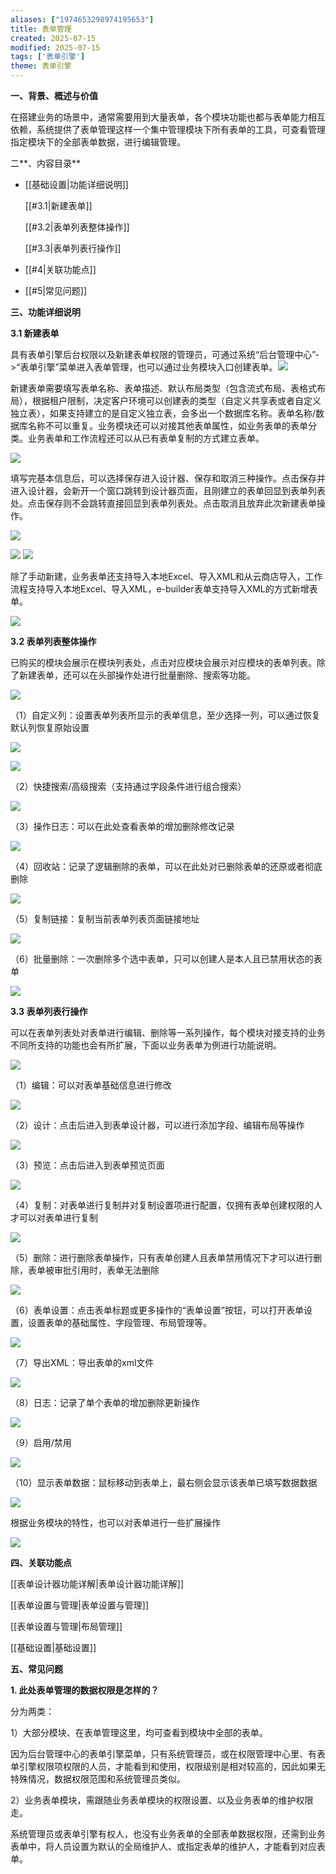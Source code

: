 ```yaml
---
aliases: ["1974653298974195653"]
title: 表单管理
created: 2025-07-15
modified: 2025-07-15
tags: ['表单引擎']
theme: 表单引擎
---
```


**一、背景、概述与价值**

在搭建业务的场景中，通常需要用到大量表单，各个模块功能也都与表单能力相互依赖，系统提供了表单管理这样一个集中管理模块下所有表单的工具，可查看管理指定模块下的全部表单数据，进行编辑管理。

二**、内容目录**

- [[基础设置|功能详细说明]]

  [[#3.1|新建表单]]

  [[#3.2|表单列表整体操作]]

  [[#3.3|表单列表行操作]]

- [[#4|关联功能点]]
- [[#5|常见问题]]

**三、功能详细说明**

**3.1 新建表单**

具有表单引擎后台权限以及新建表单权限的管理员，可通过系统“后台管理中心”->“表单引擎”菜单进入表单管理，也可以通过业务模块入口创建表单。![](415e91189f0201c7f6deab48789c8f4f.jpg)

新建表单需要填写表单名称、表单描述、默认布局类型（包含流式布局、表格式布局），根据租户限制，决定客户环境可以创建表的类型（自定义共享表或者自定义独立表），如果支持建立的是自定义独立表，会多出一个数据库名称。表单名称/数据库名称不可以重复。业务模块还可以对接其他表单属性，如业务表单的表单分类。业务表单和工作流程还可以从已有表单复制的方式建立表单。

![](38c79a3e6bc088cc2ebe8296353cd859.jpg)

填写完基本信息后，可以选择保存进入设计器、保存和取消三种操作。点击保存并进入设计器，会新开一个窗口跳转到设计器页面，且刚建立的表单回显到表单列表处。点击保存则不会跳转直接回显到表单列表处。点击取消且放弃此次新建表单操作。

![](86e81c2fef717c79e8f3c65aaec800dd.jpg)

![](e643282ba7d515508537e42813018333.jpg) ![](7850e7155f4dc6a47b4214fdfb9b8255.jpg)

除了手动新建，业务表单还支持导入本地Excel、导入XML和从云商店导入，工作流程支持导入本地Excel、导入XML，e-builder表单支持导入XML的方式新增表单。

![](80118cedafdee4d1406cd9c06062e4fc.jpg)

**3.2 表单列表整体操作**

已购买的模块会展示在模块列表处，点击对应模块会展示对应模块的表单列表。除了新建表单，还可以在头部操作处进行批量删除、搜索等功能。

![](2befff6b60797f5d3dae7918941d63f1.jpg)

（1）自定义列：设置表单列表所显示的表单信息，至少选择一列，可以通过恢复默认列恢复原始设置

![](02d25b72a425ff0c93018e1d652bb5e6.jpg)

![](5eb7ad347f17860be145864c502bb730.jpg)

（2）快捷搜索/高级搜索（支持通过字段条件进行组合搜索）

![](5a902f83195dd5b7d6022426c454fecd.jpg)

（3）操作日志：可以在此处查看表单的增加删除修改记录

![](65c6c3c97a631de483df765a6aa8744a.jpg)

（4）回收站：记录了逻辑删除的表单，可以在此处对已删除表单的还原或者彻底删除

![](0f81e315959be086cd2f98f204f8bcd4.jpg)

（5）复制链接：复制当前表单列表页面链接地址

![](1969a530f5024740552c1e218faf52b4.jpg)

（6）批量删除：一次删除多个选中表单，只可以创建人是本人且已禁用状态的表单

![](ddd443f400ae60b5302da86c969950d0.jpg)

**3.3 表单列表行操作**

可以在表单列表处对表单进行编辑、删除等一系列操作，每个模块对接支持的业务不同所支持的功能也会有所扩展，下面以业务表单为例进行功能说明。

**![](048ecaaaf9949e272a0147c8514849ec.jpg)**

（1）编辑：可以对表单基础信息进行修改

![](26d4561996497a6c5fe93b4e4e5c8f65.jpg)

（2）设计：点击后进入到表单设计器，可以进行添加字段、编辑布局等操作

![](1378a3292dcd358430e07d80c3cd965a.jpg)

（3）预览：点击后进入到表单预览页面

![](bc8a5e71f5bcfd8e6c2a2d8f2edf60b4.jpg)

（4）复制：对表单进行复制并对复制设置项进行配置，仅拥有表单创建权限的人才可以对表单进行复制

![](f8cfd0b091231e50e3ce9eb5f5167fc5.jpg)

（5）删除：进行删除表单操作，只有表单创建人且表单禁用情况下才可以进行删除，表单被审批引用时，表单无法删除

![](6343efd63197c88981e478bea85d91d3.jpg)

（6）表单设置：点击表单标题或更多操作的“表单设置”按钮，可以打开表单设置，设置表单的基础属性、字段管理、布局管理等。

![](946ddad40e2d73b1baf6fa411e08cc27.jpg)

（7）导出XML：导出表单的xml文件

![](564aaf880fc8a5bdc50b08eda35051c7.jpg)

（8）日志：记录了单个表单的增加删除更新操作

![](efa19e385ad655c8335e702e0914dab9.jpg)

（9）启用/禁用

![](81d958d853889f4d72679cdda0914cde.jpg)

（10）显示表单数据：鼠标移动到表单上，最右侧会显示该表单已填写数据数据

![](a5b5f32de5b409c2905090bf20e93e35.jpg)

根据业务模块的特性，也可以对表单进行一些扩展操作

![](8e23945c19020daf7418a0567ff9ae33.jpg)

**四、关联功能点**

[[表单设计器功能详解|表单设计器功能详解]]

[[表单设置与管理|表单设置与管理]]

[[表单设置与管理|布局管理]]

[[基础设置|基础设置]]

**五、常见问题**

**1. 此处表单管理的数据权限是怎样的？**

分为两类：

1）大部分模块、在表单管理这里，均可查看到模块中全部的表单。

因为后台管理中心的表单引擎菜单，只有系统管理员，或在权限管理中心里、有表单引擎权限项权限的人员，才能看到和使用，权限级别是相对较高的，因此如果无特殊情况，数据权限范围和系统管理员类似。

2）业务表单模块，需跟随业务表单模块的权限设置、以及业务表单的维护权限走。

系统管理员或表单引擎有权人，也没有业务表单的全部表单数据权限，还需到业务表单中，将人员设置为默认的全局维护人、或指定表单的维护人，才能看到对应表单。